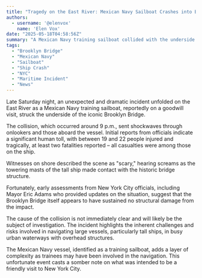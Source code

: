 ```yaml
---
title: "Tragedy on the East River: Mexican Navy Sailboat Crashes into Brooklyn Bridge"
authors:
  - username: '@elenvox'
    name: 'Elen Vox'
date: "2025-05-18T04:58:56Z"
summary: "A Mexican Navy training sailboat collided with the underside of the Brooklyn Bridge late Saturday night, resulting in multiple injuries and at least two fatalities among those aboard the vessel."
tags:
  - "Brooklyn Bridge"
  - "Mexican Navy"
  - "Sailboat"
  - "Ship Crash"
  - "NYC"
  - "Maritime Incident"
  - "News"
---
```


Late Saturday night, an unexpected and dramatic incident unfolded on the East River as a Mexican Navy training sailboat, reportedly on a goodwill visit, struck the underside of the iconic Brooklyn Bridge.

The collision, which occurred around 9 p.m., sent shockwaves through onlookers and those aboard the vessel. Initial reports from officials indicate a significant human toll, with between 19 and 22 people injured and tragically, at least two fatalities reported – all casualties were among those on the ship.

Witnesses on shore described the scene as "scary," hearing screams as the towering masts of the tall ship made contact with the historic bridge structure.

Fortunately, early assessments from New York City officials, including Mayor Eric Adams who provided updates on the situation, suggest that the Brooklyn Bridge itself appears to have sustained no structural damage from the impact.

The cause of the collision is not immediately clear and will likely be the subject of investigation. The incident highlights the inherent challenges and risks involved in navigating large vessels, particularly tall ships, in busy urban waterways with overhead structures.

The Mexican Navy vessel, identified as a training sailboat, adds a layer of complexity as trainees may have been involved in the navigation. This unfortunate event casts a somber note on what was intended to be a friendly visit to New York City.
